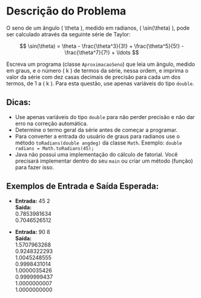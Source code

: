 # Descrição do Problema

O seno de um ângulo \( \theta \), medido em radianos, \( \sin(\theta) \), pode ser calculado através da seguinte série de Taylor:

$$
\sin(\theta) = \theta - \frac{\theta^3}{3!} + \frac{\theta^5}{5!} - \frac{\theta^7}{7!} + \ldots
$$

Escreva um programa (classe `AproximacaoSeno`) que leia um ângulo, medido em graus, e o número \( k \) de termos da série, nessa ordem, e imprima o valor da série com dez casas decimais de precisão para cada um dos termos, de 1 a \( k \). Para esta questão, use apenas variáveis do tipo `double`.

## Dicas:

- Use apenas variáveis do tipo `double` para não perder precisão e não dar erro na correção automática.
- Determine o termo geral da série antes de começar a programar.
- Para converter a entrada do usuário de graus para radianos use o método `toRadians(double angdeg)` da classe `Math`. Exemplo: `double radians = Math.toRadians(45);`
- Java não possui uma implementação do cálculo de fatorial. Você precisará implementar dentro do seu `main` ou criar um método (função) para fazer isso.

## Exemplos de Entrada e Saída Esperada:

- **Entrada:** 45 2  
  **Saída:**  
  0.7853981634  
  0.7046526512

- **Entrada:** 90 8  
  **Saída:**  
  1.5707963268  
  0.9248322293  
  1.0045248555  
  0.9998431014  
  1.0000035426  
  0.9999999437  
  1.0000000007  
  1.0000000000
